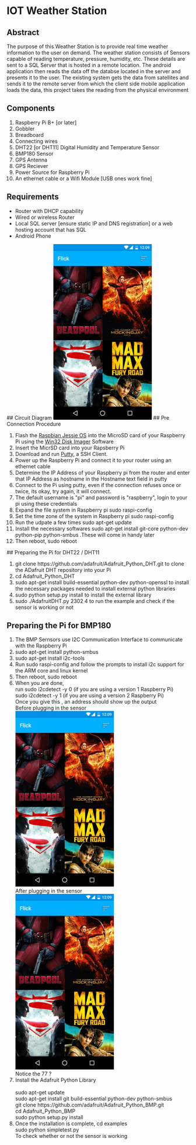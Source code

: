 # IOT Weather Station
## Abstract
<p> The purpose of this Weather Station is to provide real time weather information to the user on demand. The weather station consists of Sensors capable of reading temperature, pressure, humidity, etc. These details are sent to a SQL Server that is hosted in a remote location. The android application then reads the data off the databse located in the server and presents it to the user. 
The existing system gets the data from satellites and sends it to the remote server from which the client side mobile application loads the data, this project takes the reading from the physical environment

## Components
<ol>
  <li> Raspberry Pi B+ [or later]</li>
  <li> Gobbler </li>
  <li> Breadboard </li>
  <li> Connecting wires </li>
  <li> DHT22 [or DHT11] Digital Humidity and Temperature Sensor </li>
  <li> BMP180 Sensor </li>
  <li> GPS Antenna </li>
  <li> GPS Reciever </li>
  <li> Power Source for Raspberry Pi </li>
  <li> An ethernet cable or a Wifi Module [USB ones work fine] </li>
</ol>

## Requirements
<ul>
  <li> Router with DHCP capability</li>
  <li> Wired or wireless Router </li>
  <li> Local SQL server [ensure static IP and DNS registration] or a web hosting  account that has SQL</li>
  <li> Android Phone </li>
</ul>
## Circuit Diagram
<img src="https://raw.githubusercontent.com/aashishvanand/Flick/master/Screenshots/Screenshot_20160322-120905.png" height=480 width =270/>
## Pre Connection Procedure
<ol>
  <li> Flash the <a href="https://www.raspberrypi.org/downloads/raspbian/">Raspbian Jessie OS</a> into the MicroSD card of your Raspberry Pi using the <a href="https://sourceforge.net/projects/win32diskimager/">Win32 Disk Imager</a> Software</li>
  <li> Insert the MicrSD card into your Rapsberry Pi </li>
  <li> Download and run <a href="http://www.putty.org/"> Putty</a>, a SSH Client.
  <li> Power up the Raspberry Pi and connect it to your router using an ethernet cable</li>
  <li> Determine the IP Address of your Raspberry pi from the router and enter that IP Address as hostname in the Hostname text field in putty</li>
  <li> Connect to the Pi using putty, even if the connection refuses once or twice, its okay, try again, it will connect. </li>
  <li> The default username is "pi" and password is "raspberry", login to your pi using these credentials </li>
  <li> Expand the file system  in Raspberry pi sudo raspi-config </li>
  <li> Set the time zone of the system in Raspberry pi sudo raspi-config</li>
  <li> Run the udpate a few times sudo apt-get update </li>
  <li> Install the necessary softwares sudo apt-get install git-core python-dev python-pip python-smbus .These will come in handy later </li>
  <li> Then reboot, sudo reboot </li>
</ol>
## Preparing the Pi for DHT22 / DHT11
<ol>
  <li> git clone https://github.com/adafruit/Adafruit_Python_DHT.git to clone the ADafruit DHT repository into your Pi</li>
  <li> cd Adafruit_Python_DHT </li>
  <li> sudo apt-get install build-essential python-dev python-openssl to install the necessary packages needed to install external python libraries</li>
  <li> sudo python setup.py install to install the external library</li>
  <li> sudo ./AdafruitDHT.py 2302 4 to run the example and check if the sensor is working or not</li>
</ol>

## Preparing the Pi for BMP180
<ol>
  <li> The BMP Sernsors use I2C Communication Interface to communicate with the Raspberry Pi </li>
  <li> sudo apt-get install python-smbus</li>
  <li> sudo apt-get install i2c-tools </li>
  <li> Run sudo raspi-config and follow the prompts to install i2c support for the ARM core and linux kernel</li>
  <li> Then reboot, sudo reboot </li>
  <li> When you are done, <br> run sudo i2cdetect -y 0 (if you are using a version 1 Raspberry Pi)
  <br> sudo i2cdetect -y 1 (if you are using a version 2 Raspberry Pi)<br> Once you give this , an address should show up the output <br> Before plugging in the sensor <br><img src="https://raw.githubusercontent.com/aashishvanand/Flick/master/Screenshots/Screenshot_20160322-120905.png" height=480 width =270/> <br> After plugging in the sensor <br><img src="https://raw.githubusercontent.com/aashishvanand/Flick/master/Screenshots/Screenshot_20160322-120905.png" height=480 width =270/> <br> Notice the 77 ?</li>
  <li> Install the Adafruit Python Library <br>
  <br> sudo apt-get update 
  <br> sudo apt-get install git build-essential python-dev python-smbus 
  <br> git clone https://github.com/adafruit/Adafruit_Python_BMP.git 
  <br> cd Adafruit_Python_BMP 
  <br> sudo python setup.py install </li>
  <li> Once the installation is complete, cd examples <br>
  sudo python simpletest.py<br> To check whether or not the sensor is working </li>
</ol>
